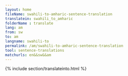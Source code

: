 ```yaml
---
layout: home
fileName: swahili-to-amharic-sentence-translation
translatein: swahili_to_amharic
folderName : translate
lang: am
from: sw
to: am
langname: swahili-to
permalink: /am/swahili-to-amharic-sentence-translation
tool: sentence-translations
matchurls: en&&sw&&am
---
```

{% include section/translateinto.html %}
